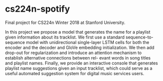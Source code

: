 # cs224n-spotify

Final project for CS224n Winter 2018 at Stanford University.


In this project we propose a model that generates the name for a playlist given information about its tracklist. We first use a standard sequence-to-sequence model with unidirectional single-layer LSTM cells for both the encoder and the decoder and GloVe embedding initialization. We then add drop-out for regularization and introduce an attention mechanism to establish alternative connections between rel- evant words in song titles and playlist names. Finally, we provide an interactive console that generates playlist name suggestions given an input tracklist, which could serve as a useful automated suggestion system for digital music services users.
